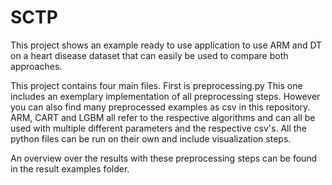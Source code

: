 # SCTP
This project shows an example ready to use application to use ARM and DT on a heart disease dataset that can easily be used to compare both approaches.

This project contains four main files. First is preprocessing.py This one includes an exemplary implementation of all preprocessing steps. However you can also find many preprocessed examples as csv in this repository. ARM, CART and LGBM all refer to the respective algorithms and can all be used with multiple different parameters and the respective csv's. All the python files can be run on their own and include visualization steps.

An overview over the results with these preprocessing steps can be found in the result examples folder.
